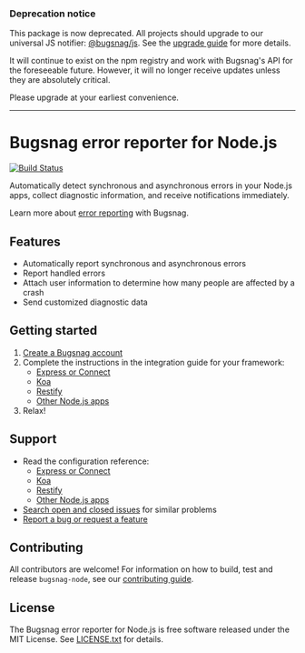 ### Deprecation notice

This package is now deprecated. All projects should upgrade to our universal JS notifier: [@bugsnag/js](https://github.com/bugsnag/bugsnag-js). See the [upgrade guide]( https://github.com/bugsnag/bugsnag-js/blob/master/UPGRADING.md) for more details.

It will continue to exist on the npm registry and work with Bugsnag's API for the foreseeable future. However, it will no longer receive updates unless they are absolutely critical.

Please upgrade at your earliest convenience.

---

# Bugsnag error reporter for Node.js
[![Build Status](https://travis-ci.org/bugsnag/bugsnag-node.svg)](https://travis-ci.org/bugsnag/bugsnag-node)

Automatically detect synchronous and asynchronous errors in your Node.js apps,
collect diagnostic information, and receive notifications immediately.

Learn more about [error reporting](https://www.bugsnag.com/) with Bugsnag.

## Features

* Automatically report synchronous and asynchronous errors
* Report handled errors
* Attach user information to determine how many people are affected by a crash
* Send customized diagnostic data

## Getting started

1. [Create a Bugsnag account](https://www.bugsnag.com)
2. Complete the instructions in the integration guide for your framework:
    * [Express or Connect](https://docs.bugsnag.com/platforms/nodejs/express)
    * [Koa](https://docs.bugsnag.com/platforms/nodejs/koa)
    * [Restify](https://docs.bugsnag.com/platforms/nodejs/restify)
    * [Other Node.js apps](https://docs.bugsnag.com/platforms/nodejs/other)
3. Relax!

## Support

* Read the configuration reference:
    * [Express or Connect](https://docs.bugsnag.com/platforms/nodejs/express/configuration-options)
    * [Koa](https://docs.bugsnag.com/platforms/nodejs/koa/configuration-options)
    * [Restify](https://docs.bugsnag.com/platforms/nodejs/restify/configuration-options)
    * [Other Node.js apps](https://docs.bugsnag.com/platforms/nodejs/other/configuration-options)
* [Search open and closed issues](https://github.com/bugsnag/bugsnag-node/issues?utf8=✓&q=is%3Aissue) for similar problems
* [Report a bug or request a feature](https://github.com/bugsnag/bugsnag-node/issues/new)

## Contributing

All contributors are welcome! For information on how to build, test
and release `bugsnag-node`, see our
[contributing guide](https://github.com/bugsnag/bugsnag-node/blob/master/CONTRIBUTING.md).

## License

The Bugsnag error reporter for Node.js is free software released under the MIT
License.  See
[LICENSE.txt](https://github.com/bugsnag/bugsnag-node/blob/master/LICENSE.txt)
for details.
